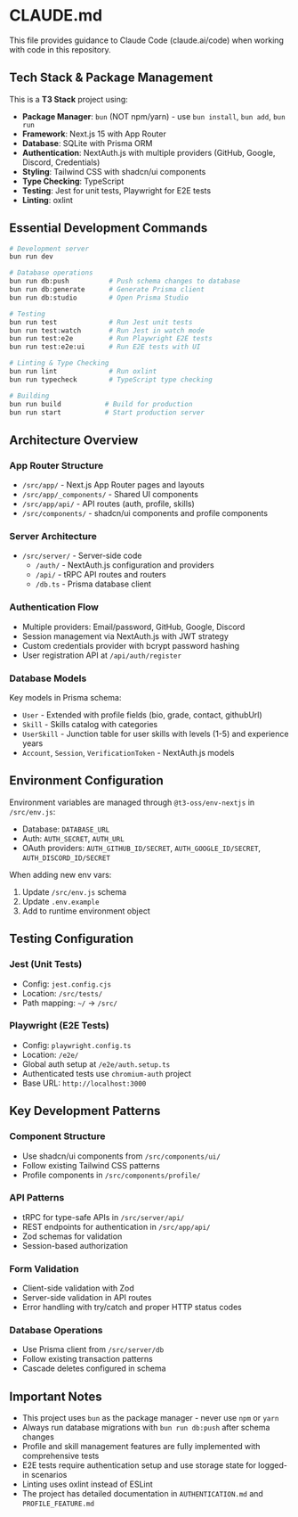 # CLAUDE.md

This file provides guidance to Claude Code (claude.ai/code) when working with code in this repository.

## Tech Stack & Package Management

This is a **T3 Stack** project using:
- **Package Manager**: `bun` (NOT npm/yarn) - use `bun install`, `bun add`, `bun run`
- **Framework**: Next.js 15 with App Router
- **Database**: SQLite with Prisma ORM
- **Authentication**: NextAuth.js with multiple providers (GitHub, Google, Discord, Credentials)
- **Styling**: Tailwind CSS with shadcn/ui components
- **Type Checking**: TypeScript
- **Testing**: Jest for unit tests, Playwright for E2E tests
- **Linting**: oxlint

## Essential Development Commands

```bash
# Development server
bun run dev

# Database operations
bun run db:push          # Push schema changes to database
bun run db:generate      # Generate Prisma client
bun run db:studio        # Open Prisma Studio

# Testing
bun run test             # Run Jest unit tests
bun run test:watch       # Run Jest in watch mode
bun run test:e2e         # Run Playwright E2E tests
bun run test:e2e:ui      # Run E2E tests with UI

# Linting & Type Checking
bun run lint             # Run oxlint
bun run typecheck        # TypeScript type checking

# Building
bun run build           # Build for production
bun run start           # Start production server
```

## Architecture Overview

### App Router Structure
- `/src/app/` - Next.js App Router pages and layouts
- `/src/app/_components/` - Shared UI components
- `/src/app/api/` - API routes (auth, profile, skills)
- `/src/components/` - shadcn/ui components and profile components

### Server Architecture
- `/src/server/` - Server-side code
  - `/auth/` - NextAuth.js configuration and providers
  - `/api/` - tRPC API routes and routers
  - `/db.ts` - Prisma database client

### Authentication Flow
- Multiple providers: Email/password, GitHub, Google, Discord
- Session management via NextAuth.js with JWT strategy
- Custom credentials provider with bcrypt password hashing
- User registration API at `/api/auth/register`

### Database Models
Key models in Prisma schema:
- `User` - Extended with profile fields (bio, grade, contact, githubUrl)
- `Skill` - Skills catalog with categories
- `UserSkill` - Junction table for user skills with levels (1-5) and experience years
- `Account`, `Session`, `VerificationToken` - NextAuth.js models

## Environment Configuration

Environment variables are managed through `@t3-oss/env-nextjs` in `/src/env.js`:
- Database: `DATABASE_URL`
- Auth: `AUTH_SECRET`, `AUTH_URL`
- OAuth providers: `AUTH_GITHUB_ID/SECRET`, `AUTH_GOOGLE_ID/SECRET`, `AUTH_DISCORD_ID/SECRET`

When adding new env vars:
1. Update `/src/env.js` schema
2. Update `.env.example`
3. Add to runtime environment object

## Testing Configuration

### Jest (Unit Tests)
- Config: `jest.config.cjs`
- Location: `/src/tests/`
- Path mapping: `~/` -> `/src/`

### Playwright (E2E Tests)
- Config: `playwright.config.ts`
- Location: `/e2e/`
- Global auth setup at `/e2e/auth.setup.ts`
- Authenticated tests use `chromium-auth` project
- Base URL: `http://localhost:3000`

## Key Development Patterns

### Component Structure
- Use shadcn/ui components from `/src/components/ui/`
- Follow existing Tailwind CSS patterns
- Profile components in `/src/components/profile/`

### API Patterns
- tRPC for type-safe APIs in `/src/server/api/`
- REST endpoints for authentication in `/src/app/api/`
- Zod schemas for validation
- Session-based authorization

### Form Validation
- Client-side validation with Zod
- Server-side validation in API routes
- Error handling with try/catch and proper HTTP status codes

### Database Operations
- Use Prisma client from `/src/server/db`
- Follow existing transaction patterns
- Cascade deletes configured in schema

## Important Notes

- This project uses `bun` as the package manager - never use `npm` or `yarn`
- Always run database migrations with `bun run db:push` after schema changes
- Profile and skill management features are fully implemented with comprehensive tests
- E2E tests require authentication setup and use storage state for logged-in scenarios
- Linting uses oxlint instead of ESLint
- The project has detailed documentation in `AUTHENTICATION.md` and `PROFILE_FEATURE.md`